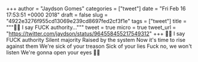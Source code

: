 
+++
author = "Jaydson Gomes"
categories = ["tweet"]
date = "Fri Feb 16 17:53:51 +0000 2018"
draft = false
slug = "4922e3276f955cd13069e239cd8697fed2cf3f1e"
tags = ["tweet"]
title = """🤘🎵 I say FUCK authority..."""
tweet = true
micro = true
tweet_url = "https://twitter.com/jaydson/status/964558455217549312"
+++
🤘🎵 I say FUCK authority
Silent majority
Raised by the system
Now it's time to rise against them
We're sick of your treason
Sick of your lies
Fuck no, we won't listen
We're gonna open your eyes 🎵🤘
